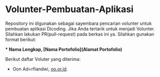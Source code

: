 # Volunter-Pembuatan-Aplikasi
Repository ini digunakan sebagai sayembara pencarian volunter untuk pembuatan aplikasi Dicoding.
Jika Anda tertarik untuk menjadi Volunter. Silahkan lakukan PR(pull-request) pada berkas ini ya. Silahkan gunakan format berikut:

**\* Nama Lengkap, [Nama Portofolio](Alamat Portofolio)**

Berikut daftar Voluter yang diterima:

* Oon Ad=rfiandwi, [oo.or.id](https://oo.or.id).
